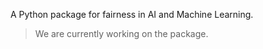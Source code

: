 A Python package for fairness in AI and Machine Learning.

>We are currently working on the package.